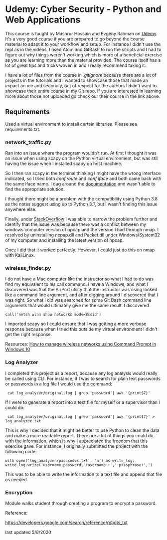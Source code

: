 # Udemy: Cyber Security - Python and Web Applications

This course is taught by Mashrur Hossain and Evgeny Rahman on [Udemy](https://www.udemy.com/course/cyber-security-python-web-applications/). It's a very good course if you are prepared to go beyond the course material to adapt it to your workflow and setup. For instance I didn't use the repl as in the videos, I used Atom and GitBash to run the scripts and I had to figure out why things weren't working which is more of a beneficial exercise as you are learning more than the material provided. The course itself has a lot of great tips and tricks woven in and I really recommend taking it.  

I have a lot of files from the course in *.gitignore* because there are a lot of projects in the tutorials and I wanted to showcase those that made an impact on me and secondly, out of respect for the authors I didn't want to showcase their entire course in my Git repo. If you are interested in learning more about those not uploaded go check our their course in the link above.

## Requirements
Used a virtual environment to install certain libraries. Please see requirements.txt.

### network_traffic.py

Ran into an issue where the program wouldn't run. At first I thought it was an issue when using scapy on the Python virtual environment, but was still having the issue when I installed scapy on host machine.

So I then ran scapy in the terminal thinking I might have the wrong interface indicated, so I tried both *conf.route* and *conf.iface* and both came back with the same iface name. I dug around the [documentation](https://scapy.readthedocs.io/en/latest/introduction.htm) and wasn't able to find the appropriate solution.  

I thought there might be a problem with the compatibility using Python 3.8 as the notes suggest using up to Python 3.7, but I wasn't finding this issue anywhere else.

Finally, under [StackOverflow](https://stackoverflow.com/questions/49065489/scapy-sniff-doesnt-accept-the-iface-strings) I was able to narrow the problem further and identify that the issue was because there was a conflict between my windows computer version of npcap and the version I had through nmap. I resolved by uninstalling ncpap.dll and Packet.dll under Windows/System32 of my computer and installing the latest version of npcap.

Once I did that it worked perfectly. However, I could just do this on nmap with KaliLinux.

### wireless_finder.py

I do not have a Mac computer like the instructor so what I had to do was find my equivalent to his call command. I have a Windows, and what I discovered was that the AirPort utility that the instructor was using looked like a command line argument, and after digging around I discovered that I was right. So what I did was searched for some Git Bash command line arguments that would ultimately give me the same result. I discovered

```
call('netsh wlan show networks mode=Bssid')
```

I imported scapy so I could ensure that I was getting a more verbose response because when I tried this outside my virtual environment I didn't get the right response.

Resources:
[How to manage wireless networks using Command Prompt in Windows 10](https://www.windowscentral.com/how-manage-wireless-networks-using-command-prompt-windows-10)


### Log Analyzer

I completed this project as a report, because any log analysis would really be called using CLI. For instance, if I was to search for plain text passwords or passwords in a log file I would use the command:

```
 cat log_analyzer/original.log | grep 'password'| awk '{print$7}'
```

If I were to generate a report into a text file for myself or a supervisor than I could do:

```
 cat log_analyzer/original.log | grep 'password'| awk '{print$7}' > log_analyzer.txt
```

This is why I decided that it might be better to use Python to clean the data and make a more readable report. There are a lot of things you could do with the information, which is why I appreciated the freedom that this exercise gave. For instance, I originally submitted the project with the following code:

```
with open('log_analyzer/passcodes.txt', 'a') as write_log:
write_log.write('username,password,'+username +','+passphrase+',')
```
This was to be able to write the information to a text file and append that file as needed.

### Encryption

Module walks student through creating a program to encrypt a password. 

Reference:

https://developers.google.com/search/reference/robots_txt

last updated 5/8/2020
